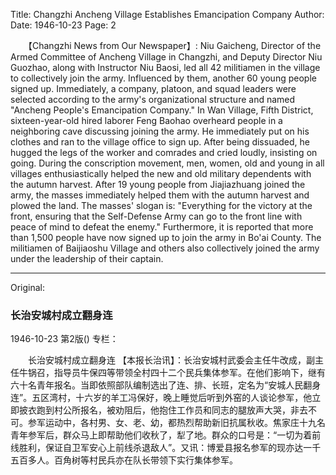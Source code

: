 Title: Changzhi Ancheng Village Establishes Emancipation Company
Author:
Date: 1946-10-23
Page: 2

　　【Changzhi News from Our Newspaper】: Niu Gaicheng, Director of the Armed Committee of Ancheng Village in Changzhi, and Deputy Director Niu Guozhao, along with Instructor Niu Baosi, led all 42 militiamen in the village to collectively join the army. Influenced by them, another 60 young people signed up. Immediately, a company, platoon, and squad leaders were selected according to the army's organizational structure and named "Ancheng People's Emancipation Company." In Wan Village, Fifth District, sixteen-year-old hired laborer Feng Baohao overheard people in a neighboring cave discussing joining the army. He immediately put on his clothes and ran to the village office to sign up. After being dissuaded, he hugged the legs of the worker and comrades and cried loudly, insisting on going. During the conscription movement, men, women, old and young in all villages enthusiastically helped the new and old military dependents with the autumn harvest. After 19 young people from Jiajiazhuang joined the army, the masses immediately helped them with the autumn harvest and plowed the land. The masses' slogan is: "Everything for the victory at the front, ensuring that the Self-Defense Army can go to the front line with peace of mind to defeat the enemy." Furthermore, it is reported that more than 1,500 people have now signed up to join the army in Bo'ai County. The militiamen of Baijiaoshu Village and others also collectively joined the army under the leadership of their captain.



<hr /> 

Original: 


### 长治安城村成立翻身连

1946-10-23
第2版()
专栏：

　　长治安城村成立翻身连
    【本报长治讯】：长治安城村武委会主任牛改成，副主任牛锅召，指导员牛保四等带领全村四十二个民兵集体参军。在他们影响下，继有六十名青年报名。当即依照部队编制选出了连、排、长班，定名为“安城人民翻身连”。五区湾村，十六岁的羊工冯保好，晚上睡觉后听到外窑的人谈论参军，他立即披衣跑到村公所报名，被劝阻后，他抱住工作员和同志的腿放声大哭，非去不可。参军运动中，各村男、女、老、幼，都热烈帮助新旧抗属秋收。焦家庄十九名青年参军后，群众马上即帮助他们收秋了，犁了地。群众的口号是：“一切为着前线胜利，保证自卫军安心上前线杀退敌人”。又讯：博爱县报名参军的现亦达一千五百多人。百角树等村民兵亦在队长带领下实行集体参军。
